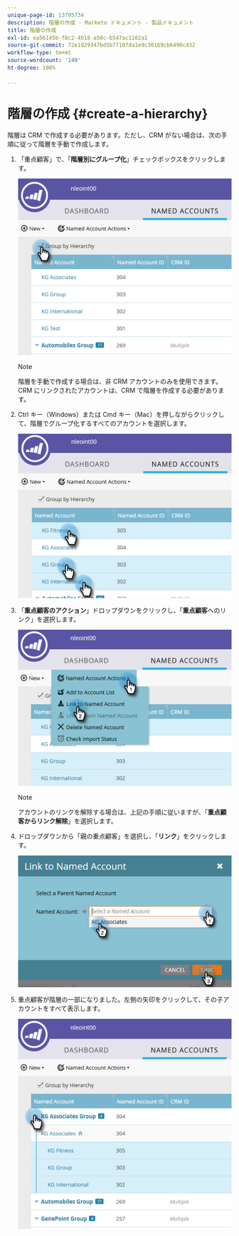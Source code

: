 ```yaml
---
unique-page-id: 13795734
description: 階層の作成 - Marketo ドキュメント - 製品ドキュメント
title: 階層の作成
exl-id: ea56145b-f8c2-4b18-a50c-b547ac1102a1
source-git-commit: 72e1d29347bd5b77107da1e9c30169cb6490c432
workflow-type: tm+mt
source-wordcount: '149'
ht-degree: 100%

---
```


# 階層の作成 {#create-a-hierarchy}

階層は CRM で作成する必要があります。ただし、CRM がない場合は、次の手順に従って階層を手動で作成します。

1. 「重点顧客」で、「**階層別にグループ化**」チェックボックスをクリックします。

   ![](assets/create-a-hierarchy-1.png)

   >[!NOTE]
   >
   >階層を手動で作成する場合は、非 CRM アカウントのみを使用できます。CRM にリンクされたアカウントは、CRM で階層を作成する必要があります。

1. Ctrl キー（Windows）または Cmd キー（Mac）を押しながらクリックして、階層でグループ化するすべてのアカウントを選択します。

   ![](assets/create-a-hierarchy-2.png)

1. 「**重点顧客のアクション**」ドロップダウンをクリックし、「**重点顧客**&#x200B;へのリンク」を選択します。

   ![](assets/create-a-hierarchy-3.png)

   >[!NOTE]
   >
   >アカウントのリンクを解除する場合は、上記の手順に従いますが、「**重点顧客からリンク解除**」を選択します。

1. ドロップダウンから「親の重点顧客」を選択し、「**リンク**」をクリックします。

   ![](assets/create-a-hierarchy-4.png)

1. 重点顧客が階層の一部になりました。左側の矢印をクリックして、その子アカウントをすべて表示します。

   ![](assets/create-a-hierarchy-5.png)
